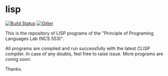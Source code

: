 # lisp
[![Build Status](https://travis-ci.org/piyush-maurya/lisp.svg?branch=master)](https://travis-ci.org/piyush-maurya/lisp)
[![Gitter](https://badges.gitter.im/Join%20Chat.svg)](https://gitter.im/piyush-maurya/lisp?utm_source=badge&utm_medium=badge&utm_campaign=pr-badge&utm_content=body_badge)


This is the repository of LISP programs of the "Principle of Programing Languages Lab (NCS 553)".

All programs are compiled and run successfully with the latest CLISP compiler. In case of any doubts, feel free to raise issue. More programs are comig soon.

Thanks.
